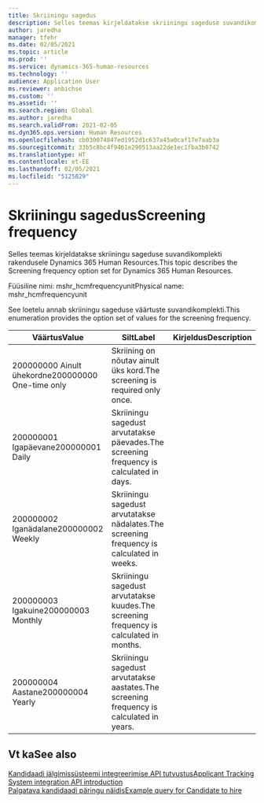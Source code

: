```yaml
---
title: Skriiningu sagedus
description: Selles teemas kirjeldatakse skriiningu sageduse suvandikomplekti rakendusele Dynamics 365 Human Resources.
author: jaredha
manager: tfehr
ms.date: 02/05/2021
ms.topic: article
ms.prod: ''
ms.service: dynamics-365-human-resources
ms.technology: ''
audience: Application User
ms.reviewer: anbichse
ms.custom: ''
ms.assetid: ''
ms.search.region: Global
ms.author: jaredha
ms.search.validFrom: 2021-02-05
ms.dyn365.ops.version: Human Resources
ms.openlocfilehash: cb030074847ed1952d1c637a45a0caf17e7aab3a
ms.sourcegitcommit: 33b5c8bc4f9461e290513aa22de1ec1fba3b0742
ms.translationtype: HT
ms.contentlocale: et-EE
ms.lasthandoff: 02/05/2021
ms.locfileid: "5125829"
---
```

# <a name="screening-frequency"></a><span data-ttu-id="b0fa2-103">Skriiningu sagedus</span><span class="sxs-lookup"><span data-stu-id="b0fa2-103">Screening frequency</span></span>

<span data-ttu-id="b0fa2-104">Selles teemas kirjeldatakse skriiningu sageduse suvandikomplekti rakendusele Dynamics 365 Human Resources.</span><span class="sxs-lookup"><span data-stu-id="b0fa2-104">This topic describes the Screening frequency option set for Dynamics 365 Human Resources.</span></span>

<span data-ttu-id="b0fa2-105">Füüsiline nimi: mshr_hcmfrequencyunit</span><span class="sxs-lookup"><span data-stu-id="b0fa2-105">Physical name: mshr_hcmfrequencyunit</span></span>

<span data-ttu-id="b0fa2-106">See loetelu annab skriiningu sageduse väärtuste suvandikomplekti.</span><span class="sxs-lookup"><span data-stu-id="b0fa2-106">This enumeration provides the option set of values for the screening frequency.</span></span> 

| <span data-ttu-id="b0fa2-107">Väärtus</span><span class="sxs-lookup"><span data-stu-id="b0fa2-107">Value</span></span> | <span data-ttu-id="b0fa2-108">Silt</span><span class="sxs-lookup"><span data-stu-id="b0fa2-108">Label</span></span> | <span data-ttu-id="b0fa2-109">Kirjeldus</span><span class="sxs-lookup"><span data-stu-id="b0fa2-109">Description</span></span> |
| --- | --- | --- |
| <span data-ttu-id="b0fa2-110">200000000 Ainult ühekordne</span><span class="sxs-lookup"><span data-stu-id="b0fa2-110">200000000 One-time only</span></span> | <span data-ttu-id="b0fa2-111">Skriining on nõutav ainult üks kord.</span><span class="sxs-lookup"><span data-stu-id="b0fa2-111">The screening is required only once.</span></span> |
| <span data-ttu-id="b0fa2-112">200000001 Igapäevane</span><span class="sxs-lookup"><span data-stu-id="b0fa2-112">200000001 Daily</span></span> | <span data-ttu-id="b0fa2-113">Skriiningu sagedust arvutatakse päevades.</span><span class="sxs-lookup"><span data-stu-id="b0fa2-113">The screening frequency is calculated in days.</span></span> |
| <span data-ttu-id="b0fa2-114">200000002 Iganädalane</span><span class="sxs-lookup"><span data-stu-id="b0fa2-114">200000002 Weekly</span></span> | <span data-ttu-id="b0fa2-115">Skriiningu sagedust arvutatakse nädalates.</span><span class="sxs-lookup"><span data-stu-id="b0fa2-115">The screening frequency is calculated in weeks.</span></span> |
| <span data-ttu-id="b0fa2-116">200000003 Igakuine</span><span class="sxs-lookup"><span data-stu-id="b0fa2-116">200000003 Monthly</span></span> | <span data-ttu-id="b0fa2-117">Skriiningu sagedust arvutatakse kuudes.</span><span class="sxs-lookup"><span data-stu-id="b0fa2-117">The screening frequency is calculated in months.</span></span> |
| <span data-ttu-id="b0fa2-118">200000004 Aastane</span><span class="sxs-lookup"><span data-stu-id="b0fa2-118">200000004 Yearly</span></span> | <span data-ttu-id="b0fa2-119">Skriiningu sagedust arvutatakse aastates.</span><span class="sxs-lookup"><span data-stu-id="b0fa2-119">The screening frequency is calculated in years.</span></span> |

## <a name="see-also"></a><span data-ttu-id="b0fa2-120">Vt ka</span><span class="sxs-lookup"><span data-stu-id="b0fa2-120">See also</span></span>

[<span data-ttu-id="b0fa2-121">Kandidaadi jälgimissüsteemi integreerimise API tutvustus</span><span class="sxs-lookup"><span data-stu-id="b0fa2-121">Applicant Tracking System integration API introduction</span></span>](hr-admin-integration-ats-api-introduction.md)<br>
[<span data-ttu-id="b0fa2-122">Palgatava kandidaadi päringu näidis</span><span class="sxs-lookup"><span data-stu-id="b0fa2-122">Example query for Candidate to hire</span></span>](hr-admin-integration-ats-api-candidate-to-hire-example-query.md)

